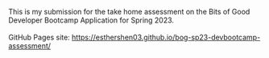This is my submission for the take home assessment on the Bits of Good Developer Bootcamp Application for Spring 2023. <br /><br />
GitHub Pages site: https://esthershen03.github.io/bog-sp23-devbootcamp-assessment/
